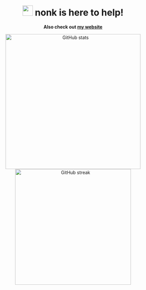 <h1 align="center">
    <a href="https://nonk.dev"><img width="32" height="32" src="assets/mars.avif"></a>
    nonk is here to help!
</h1>

**<p align="center">Also check out [my website](https://nonk.dev)</p>**

<div align="center">
    <a href="https://github.com/anuraghazra/github-readme-stats">
        <img alt="GitHub stats" width="420" src="https://github-readme-stats.vercel.app/api/?username=nonk123&custom_title=My+GitHub+Stats&theme=transparent&card_width=420">
    </a>
    <a href="https://git.io/streak-stats">
        <img alt="GitHub streak" width="360" src="https://github-readme-streak-stats-eight.vercel.app/?user=nonk123&theme=transparent&background=00000000&card_width=360">
    </a>
</div>
